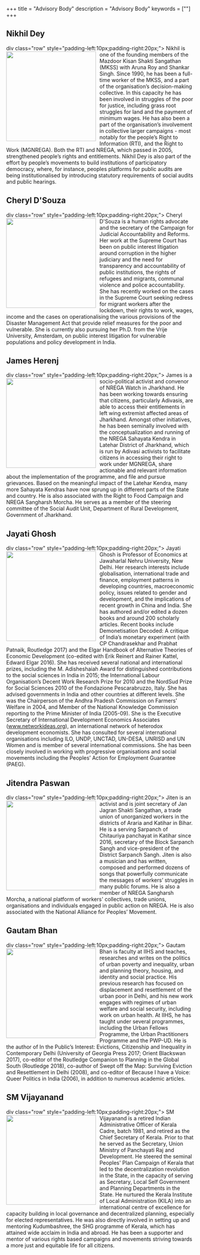 +++
title = "Advisory Body"
description = "Advisory Body"
keywords = [""]
+++

## Nikhil Dey

div class="row" style="padding-left:10px;padding-right:20px;">
    <img style="width:240px;height:240px;float:left;margin-right:10px;" src="../../img/AB pics/Nikhil Dey.jpg">
	Nikhil is one of the founding members of the Mazdoor Kisan Shakti Sangathan (MKSS) with Aruna Roy and Shankar Singh. Since 1990, he has been a full-time worker of the MKSS, and a part of the organisation’s decision-making collective. In this capacity he has been involved in struggles of the poor for justice, including grass root struggles for land and the payment of minimum wages. He has also been a part of the organisation’s involvement in collective larger campaigns - most notably for the people’s Right to Information (RTI), and the Right to Work (MGNREGA). Both the RTI and NREGA, which passed in 2005, strengthened people’s rights and entitlements. Nikhil Dey is also part of the effort by people’s movements to build institutions of participatory democracy, where, for instance, peoples platforms for public audits are being institutionalised by introducing statutory requirements of social audits and public hearings.

## Cheryl D'Souza

div class="row" style="padding-left:10px;padding-right:20px;">
    <img style="width:240px;height:240px;float:left;margin-right:10px;" src="../../img/AB pics/Cheryl DSouza.jpg">
	Cheryl D'Souza is a human rights advocate and the secretary of the Campaign for Judicial Accountability and Reforms. Her work at the Supreme Court has been on public interest litigation around corruption in the higher judiciary and the need for transparency and accountability of public institutions, the rights of refugees and migrants, communal violence and police accountability. She has recently worked on the cases in the Supreme Court seeking redress for migrant workers after the lockdown, their rights to work, wages, income and the cases on operationalising the various provisions of the Disaster Management Act that provide relief measures for the poor and vulnerable. She is currently also pursuing her Ph.D. from the Vrije University, Amsterdam, on public interest litigation for vulnerable populations and policy development in India. 


## James Herenj

div class="row" style="padding-left:10px;padding-right:20px;">
    <img style="width:240px;height:240px;float:left;margin-right:10px;" src="../../img/AB pics/James Herenj.jpg">
	James is a socio-political activist and convenor of NREGA Watch in Jharkhand. He has been working towards ensuring that citizens, particularly Adivasis, are able to access their entitlements in left wing extremist affected areas of Jharkhand. Amongst other initiatives, he has been seminally involved with the conceptualization and running of the NREGA Sahayata Kendra in Latehar District of Jharkhand, which is run by Adivasi activists to facilitate citizens in accessing their right to work under MGNREGA, share actionable and relevant information about the implementation of the programme, and file and pursue grievances. Based on the meaningful impact of the Latehar Kendra, many more Sahayata Kendras have now sprung up in different parts of the State and country. He is also associated with the Right to Food Campaign and NREGA Sangharsh Morcha. He serves as a member of the steering committee of the Social Audit Unit, Department of Rural Development, Government of Jharkhand. 


## Jayati Ghosh

div class="row" style="padding-left:10px;padding-right:20px;">
    <img style="width:240px;height:240px;float:left;margin-right:10px;" src="../../img/AB pics/Jayati-Ghosh.jpg">
	Jayati Ghosh is Professor of Economics at Jawaharlal Nehru University, New Delhi. Her research interests include globalisation, international trade and finance, employment patterns in developing countries, macroeconomic policy, issues related to gender and development, and the implications of recent growth in China and India. She has authored and/or edited a dozen books and around 200 scholarly articles. Recent books include Demonetisation Decoded: A critique of India’s monetary experiment (with CP Chandrasekhar and Prabhat Patnaik, Routledge 2017) and the Elgar Handbook of Alternative Theories of Economic Development (co-edited with Erik Reinert and Rainer Kattel, Edward Elgar 2016). She has received several national and international prizes, including the M. Adisheshaiah Award for distinguished contributions to the social sciences in India in 2015; the International Labour Organisation’s Decent Work Research Prize for 2010 and the NordSud Prize for Social Sciences 2010 of the Fondazione Pescarabruzzo, Italy. She has advised governments in India and other countries at different levels. She was the Chairperson of the Andhra Pradesh Commission on Farmers’ Welfare in 2004, and Member of the National Knowledge Commission reporting to the Prime Minister of India (2005-09). She is the Executive Secretary of International Development Economics Associates (www.networkideas.org), an international network of heterodox development economists. She has consulted for several international organisations including ILO, UNDP, UNCTAD, UN-DESA, UNRISD and UN Women and is member of several international commissions. She has been closely involved in working with progressive organisations and social movements including the Peoples’ Action for Employment Guarantee (PAEG). 

## Jitendra Paswan

div class="row" style="padding-left:10px;padding-right:20px;">
    <img style="width:240px;height:240px;float:left;margin-right:10px;" src="../../img/AB pics/Jitendra Paswan.jpg">
	Jiten is an activist and is joint secretary of Jan Jagran Shakti Sangathan, a trade union of unorganized workers in the districts of Araria and Katihar in Bihar. He is a serving Sarpanch of Chitauriya panchayat in Katihar since 2016, secretary of the Block Sarpanch Sangh and vice-president of the District Sarpanch Sangh. Jiten is also a musician and has written, composed and performed dozens of songs that powerfully communicate the messages of workers’ struggles in many public forums. He is also a member of NREGA Sangharsh Morcha, a national platform of workers' collectives, trade unions, organisations and individuals engaged in public action on NREGA. He is also associated with the National Alliance for Peoples’ Movement. 

## Gautam Bhan 

div class="row" style="padding-left:10px;padding-right:20px;">
    <img style="width:240px;height:240px;float:left;margin-right:10px;" src="../../img/AB pics/Gautam Bhan.jpg">
	Gautam Bhan is faculty at IIHS and teaches, researches and writes on the politics of urban poverty and inequality, urban and planning theory, housing, and identity and social practice. His previous research has focused on displacement and resettlement of the urban poor in Delhi, and his new work engages with regimes of urban welfare and social security, including work on urban health. At IIHS, he has taught under several programmes, including the Urban Fellows Programme, the Urban Practitioners Programme and the PWP-UD. He is the author of In the Public’s Interest: Evictions, Citizenship and Inequality in Contemporary Delhi (University of Georgia Press 2017; Orient Blackswan 2017), co-editor of the Routledge Companion to Planning in the Global South (Routledge 2018), co-author of Swept off the Map: Surviving Eviction and Resettlement in Delhi (2008), and co-editor of Because I have a Voice: Queer Politics in India (2006), in addition to numerous academic articles.

## SM Vijayanand

div class="row" style="padding-left:10px;padding-right:20px;">
    <img style="width:240px;height:240px;float:left;margin-right:10px;" src="../../img/AB pics/SM Vijayanand.jpeg">
	SM Vijayanand is a retired Indian Administrative Officer of Kerala Cadre, batch 1981, and retired as the Chief Secretary of Kerala. Prior to that he served as the Secretary, Union Ministry of Panchayati Raj and Development. He steered the seminal Peoples' Plan Campaign of Kerala that led to the decentralization revolution in the State, in the capacity of serving as Secretary, Local Self Government and Planning Departments in the State. He nurtured the Kerala Institute of Local Administration (KILA) into an international centre of excellence for capacity building in local governance and decentralized planning, especially for elected representatives. He was also directly involved in setting up and mentoring Kudumbashree, the SHG programme of Kerala, which has attained wide acclaim in India and abroad. He has been a supporter and mentor of various rights based campaigns and movements striving towards a more just and equitable life for all citizens.

